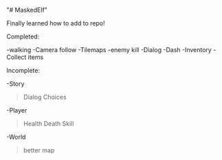 "# MaskedElf" 

Finally learned how to add to repo!

Completed:

-walking
-Camera follow
-Tilemaps
-enemy kill
-Dialog
-Dash
-Inventory
-Collect items


Incomplete: 

-Story
   >Dialog Choices

-Player
   >Health
   >Death
   >Skill
   >

-World
   >better map
   >